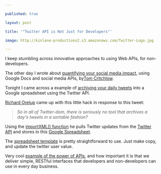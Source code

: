 ---
published: true
layout: post
title: '"Twitter API is Not Just for Developers"'
image: http://kinlane-productions2.s3.amazonaws.com/Twitter-Logo.jpg
---

<img src="https://kinlane-productions2.s3.amazonaws.com/Twitter-Logo.jpg" alt="" align="right" />I keep stumbling across innovative approaches to using Web APIs, for non-developers.
<p>The other day I wrote about <a title="Quantifying your social media impact, using Google Docs and social media" href="http://blog.apievangelist.com/2011/04/09/apis-are-not-just-for-developers/">quantifying your social media impact,</a> using Google Docs and social media APIs, by<a title="Tom Critchlow" href="http://www.seomoz.org/users/profile/30546">Tom Critchlow</a>.
<p>Tonight I came across a example of <a title="archiving your daily tweets into a Google spreadsheet and the Twitter API" href="http://blogofmu.com/2011/04/05/bring-twitter-api-data-in-google-docs-to-quickly-viewmanipulate/">archiving your daily tweets</a> into a Google spreadsheet using the Twitter API.
<p><a title="Richard Orelup" href="https://twitter.com/#!/ripsup">Richard Orelup</a> came up with this little hack in response to this tweet:
<blockquote>
     <em>So in all of Twitter-dom, there is seriously no tool that archives a day's tweets in a sortable fashion?</em>
</blockquote>Using the <a title="importXML() function" href="https://docs.google.com/support/bin/answer.py?answer=75507">importXML() function</a> he pulls Twitter updates from the <a title="Twitter API" href="https://dev.twitter.com/">Twitter API</a> and stores in this <a title="Google Spreadsheet" href="https://spreadsheets.google.com/ccc?key=0AncshzELR0ZHdDdoSWJKc0JtWjBYT0NpX0V6dlhzUUE&amp;hl=en&amp;authkey=CJr2ztYJ#gid=0">Google Spreadsheet</a>.
<p>The <a title="spreadsheet template" href="https://spreadsheets.google.com/ccc?key=0AncshzELR0ZHdDdoSWJKc0JtWjBYT0NpX0V6dlhzUUE&amp;hl=en&amp;authkey=CJr2ztYJ#gid=0">spreadsheet template</a> is pretty straightforward to use. Just make copy, and update the twitter user value.
<p>Very cool <a title="example of the power of APIs" href="http://blogofmu.com/2011/04/05/bring-twitter-api-data-in-google-docs-to-quickly-viewmanipulate/">example of the power of APIs</a>, and how important it is that we deliver simple, RESTful interfaces that developers and non-developers can use in every day business.


